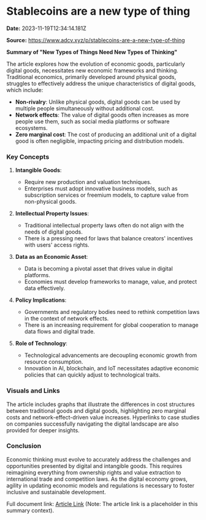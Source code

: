 # Stablecoins are a new type of thing

**Date:** 2023-11-19T12:34:14.181Z

**Source:** https://www.adcv.xyz/p/stablecoins-are-a-new-type-of-thing

**Summary of "New Types of Things Need New Types of Thinking"**

The article explores how the evolution of economic goods, particularly digital goods, necessitates new economic frameworks and thinking. Traditional economics, primarily developed around physical goods, struggles to effectively address the unique characteristics of digital goods, which include:

- **Non-rivalry**: Unlike physical goods, digital goods can be used by multiple people simultaneously without additional cost.
- **Network effects**: The value of digital goods often increases as more people use them, such as social media platforms or software ecosystems.
- **Zero marginal cost**: The cost of producing an additional unit of a digital good is often negligible, impacting pricing and distribution models.

### Key Concepts

1. **Intangible Goods**:
   - Require new production and valuation techniques.
   - Enterprises must adopt innovative business models, such as subscription services or freemium models, to capture value from non-physical goods.

2. **Intellectual Property Issues**:
   - Traditional intellectual property laws often do not align with the needs of digital goods.
   - There is a pressing need for laws that balance creators' incentives with users' access rights.

3. **Data as an Economic Asset**:
   - Data is becoming a pivotal asset that drives value in digital platforms.
   - Economies must develop frameworks to manage, value, and protect data effectively.
   
4. **Policy Implications**:
   - Governments and regulatory bodies need to rethink competition laws in the context of network effects.
   - There is an increasing requirement for global cooperation to manage data flows and digital trade.

5. **Role of Technology**:
   - Technological advancements are decoupling economic growth from resource consumption.
   - Innovation in AI, blockchain, and IoT necessitates adaptive economic policies that can quickly adjust to technological traits.

### Visuals and Links

The article includes graphs that illustrate the differences in cost structures between traditional goods and digital goods, highlighting zero marginal costs and network-effect-driven value increases. Hyperlinks to case studies on companies successfully navigating the digital landscape are also provided for deeper insights.

### Conclusion

Economic thinking must evolve to accurately address the challenges and opportunities presented by digital and intangible goods. This requires reimagining everything from ownership rights and value extraction to international trade and competition laws. As the digital economy grows, agility in updating economic models and regulations is necessary to foster inclusive and sustainable development.

Full document link: [Article Link](#)  (Note: The article link is a placeholder in this summary context).